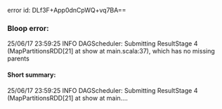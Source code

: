 error id: DLf3F+App0dnCpWQ+vq7BA==
### Bloop error:

25/06/17 23:59:25 INFO DAGScheduler: Submitting ResultStage 4 (MapPartitionsRDD[21] at show at main.scala:37), which has no missing parents
#### Short summary: 

25/06/17 23:59:25 INFO DAGScheduler: Submitting ResultStage 4 (MapPartitionsRDD[21] at show at main....